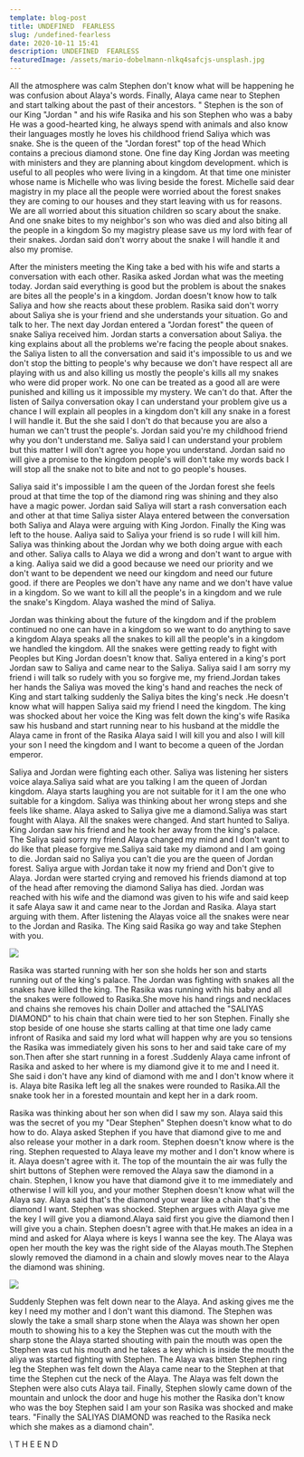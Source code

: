 ```yaml
---
template: blog-post
title: UNDEFINED  FEARLESS
slug: /undefined-fearless
date: 2020-10-11 15:41
description: UNDEFINED  FEARLESS
featuredImage: /assets/mario-dobelmann-nlkq4safcjs-unsplash.jpg
---
```

All the atmosphere was calm Stephen don't know what will be happening he was confusion about Alaya's words. Finally, Alaya came near to Stephen and start talking about the past of their ancestors. " Stephen is the son of our King "Jordan " and his wife Rasika and his son Stephen who was a baby He was a good-hearted king, he always spend with animals and also know their languages mostly he loves his childhood friend Saliya which was snake. She is the queen of the "Jordan forest" top of the head Which contains a precious diamond stone. One fine day King Jordan was meeting with ministers and they are planning about kingdom development. which is useful to all peoples who were living in a kingdom. At that time one minister whose name is Michelle who was living beside the forest. Michelle said dear magistry in my place all the people were worried about the forest snakes they are coming to our houses and they start leaving with us for reasons. We are all worried about this situation children so scary about the snake. And one snake bites to my neighbor's son who was died and also biting all the people in a kingdom So my magistry please save us my lord with fear of their snakes. Jordan said don't worry about the snake I will handle it and also my promise.

After the ministers meeting the King take a bed with his wife and starts a conversation with each other. Rasika asked Jordan what was the meeting today. Jordan said everything is good but the problem is about the snakes are bites all the people's in a kingdom. Jordan doesn't know how to talk Saliya and how she reacts about these problem. Rasika said don't worry about Saliya she is your friend and she understands your situation. Go and talk to her. The next day Jordan entered a "Jordan forest" the queen of snake Saliya received him. Jordan starts a conversation about Saliya. the king explains about all the problems we're facing the people about snakes. the Saliya listen to all the conversation and said it's impossible to us and we don't stop the bitting to people's why because we don't have respect all are playing with us and also killing us mostly the people's kills all my snakes who were did proper work. No one can be treated as a good all are were punished and killing us it impossible my mystery. We can't do that. After the listen of Sailya conversation okay I can understand your problem give us a chance I will explain all peoples in a kingdom don't kill any snake in a forest I will handle it. But the she said I don't do that because you are also a human we can't trust the people's. Jordan said you're my childhood friend why you don't understand me. Saliya said I can understand your problem but this matter I will don't agree you hope you understand. Jordan said no will give a promise to the kingdom people's will don't take my words back I will stop all the snake not to bite and not to go people's houses.

Saliya said it's impossible I am the queen of the Jordan forest she feels proud at that time the top of the diamond ring was shining and they also have a magic power. Jordan said Saliya will start a rash conversation each and other at that time Saliya sister Alaya entered between the conversation both Saliya and Alaya were arguing with King Jordon. Finally the King was left to the house. Aaliya said to Saliya your friend is so rude I will kill him. Saliya was thinking about the Jordan why we both doing argue with each and other. Saliya calls to Alaya we did a wrong and don't want to argue with a king. Aaliya said we did a good because we need our priority and we don't want to be dependent we need our kingdom and need our future good. if there are Peoples we don't have any name and we don't have value in a kingdom. So we want to kill all the people's in a kingdom and we rule the snake's Kingdom. Alaya washed the mind of Saliya.

Jordan was thinking about the future of the kingdom and if the problem continued no one can have in a kingdom so we want to do anything to save a kingdom Alaya speaks all the snakes to kill all the people's in a kingdom we handled the kingdom. All the snakes were getting ready to fight with Peoples but King Jordan doesn't know that. Saliya entered in a king's port Jordan saw to Saliya and came near to the Saliya. Saliya said I am sorry my friend i will talk so rudely with you so forgive me, my friend.Jordan takes her hands the Saliya was moved the king's hand and reaches the neck of King and start talking suddenly the Saliya bites the king's neck .He doesn't know what will happen Saliya said my friend I need the kingdom. The king was shocked about her voice the King was felt down the king's wife Rasika saw his husband and start running near to his husband at the middle the Alaya came in front of the Rasika Alaya said I will kill you and also I will kill your son I need the kingdom and I want to become a queen of the Jordan emperor.

Saliya and Jordan were fighting each other. Saliya was listening her sisters voice alaya.Saliya said what are you talking I am the queen of Jordan kingdom. Alaya starts laughing you are not suitable for it I am the one who suitable for a kingdom. Saliya was thinking about her wrong steps and she feels like shame. Alaya asked to Saliya give me a diamond.Saliya was start fought with Alaya. All the snakes were changed. And start hunted to Saliya. King Jordan saw his friend and he took her away from the king's palace. The Saliya said sorry my friend Alaya changed my mind and I don't want to do like that please forgive me.Saliya said take my diamond and I am going to die. Jordan said no Saliya you can't die you are the queen of Jordan forest. Saliya argue with Jordan take it now my friend and Don't give to Alaya. Jordan were started crying and removed his friends diamond at top of the head after removing the diamond Saliya has died. Jordan was reached with his wife and the diamond was given to his wife and said keep it safe Alaya saw it and came near to the Jordan and Rasika. Alaya start arguing with them. After listening the Alayas voice all the snakes were near to the Jordan and Rasika. The King said Rasika go way and take Stephen with you.

![](/assets/mehdi-sepehri-gwlsdq1axxs-unsplash.jpg)

Rasika was started running with her son she holds her son and starts running out of the king's palace. The Jordan was fighting with snakes all the snakes have killed the king. The Rasika was running with his baby and all the snakes were followed to Rasika.She move his hand rings and necklaces and chains she removes his chain Doller and attached the "SALIYAS DIAMOND" to his chain that chain were tied to her son Stephen. Finally she stop beside of one house she starts calling at that time one lady came infront of Rasika and said my lord what will happen why are you so tensions the Rasika was immediately given his sons to her and said take care of my son.Then after she start running in a forest .Suddenly Alaya came infront of Rasika and asked to her where is my diamond give it to me and I need it. She said i don't have any kind of diamond with me and I don't know where it is. Alaya bite Rasika left leg all the snakes were rounded to Rasika.All the snake took her in a forested mountain and kept her in a dark room.



 Rasika was thinking about her son when did I saw my son. Alaya said this was the secret of you my "Dear Stephen" Stephen doesn't know what to do how to do. Alaya asked Stephen if you have that diamond give to me and also release your mother in a dark room. Stephen doesn't know where is the ring. Stephen requested to Alaya leave my mother and I don't know where is it. Alaya doesn't agree with it. The top of the mountain the air was fully the shirt buttons of Stephen were removed the Alaya saw the diamond in a chain. Stephen, I know you have that diamond give it to me immediately and otherwise I will kill you, and your mother Stephen doesn't know what will the Alaya say. Alaya said that's the diamond your wear like a chain that's the diamond I want. Stephen was shocked. Stephen argues with Alaya give me the key I will give you a diamond.Alaya said first you give the diamond then I will give you a chain. Stephen doesn't agree with that.He makes an idea in a mind and asked for Alaya where is keys I wanna see the key. The Alaya was open her mouth the key was the right side of the Alayas mouth.The Stephen slowly removed the diamond in a chain and slowly moves near to the Alaya the diamond was shining. 

![](/assets/christian-holzinger-kexmagtivxa-unsplash.jpg)



Suddenly Stephen was felt down near to the Alaya. And asking gives me the key I need my mother and I don't want this diamond. The Stephen was slowly the take a small sharp stone when the Alaya was shown her open mouth to showing his to a key the Stephen was cut the mouth with the sharp stone the Alaya started shouting with pain the mouth was open the Stephen was cut his mouth and he takes a key which is inside the mouth the aliya was started fighting with Stephen. The Alaya was bitten Stephen ring leg the Stephen was felt down the Alaya came near to the Stephen at that time the Stephen cut the neck of the Alaya. The Alaya was felt down the Stephen were also cuts Alaya tail. Finally, Stephen slowly came down of the mountain and unlock the door and huge his mother the Rasika don't know who was the boy Stephen said I am your son Rasika was shocked and make tears. "Finally the SALIYAS DIAMOND was reached to the Rasika neck which she makes as a diamond chain".

\    T H E       E N D